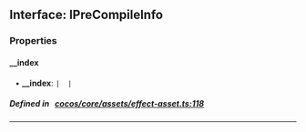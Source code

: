 ## Interface: IPreCompileInfo


### Properties


#### __index

<div style="margin-left: 10px;">


• **__index**: `` |  | ``

</div>

##### Defined in &nbsp;   [cocos/core/assets/effect-asset.ts:118](https://github.com/cocos-creator/engine/blob/c7bf6b8a9/cocos/core/assets/effect-asset.ts#L118)&nbsp;
___


